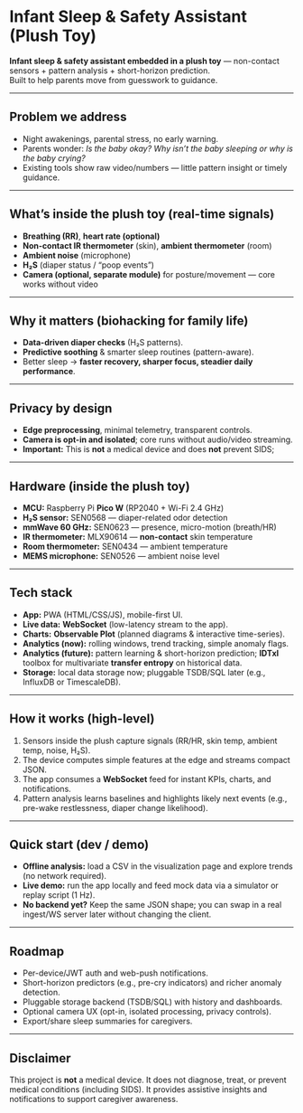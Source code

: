 # Infant Sleep & Safety Assistant (Plush Toy)

**Infant sleep & safety assistant embedded in a plush toy** — non-contact sensors + pattern analysis + short-horizon prediction.  
Built to help parents move from guesswork to guidance.

---

## Problem we address
- Night awakenings, parental stress, no early warning.
- Parents wonder: *Is the baby okay? Why isn’t the baby sleeping or why is the baby crying?*  
- Existing tools show raw video/numbers — little pattern insight or timely guidance.

---

## What’s inside the plush toy (real-time signals)
- **Breathing (RR)**, **heart rate (optional)**
- **Non-contact IR thermometer** (skin), **ambient thermometer** (room)
- **Ambient noise** (microphone)
- **H₂S** (diaper status / “poop events”)
- **Camera (optional, separate module)** for posture/movement — core works without video

---

## Why it matters (biohacking for family life)
- **Data-driven diaper checks** (H₂S patterns).  
- **Predictive soothing** & smarter sleep routines (pattern-aware).  
- Better sleep → **faster recovery, sharper focus, steadier daily performance**.

---

## Privacy by design
- **Edge preprocessing**, minimal telemetry, transparent controls.  
- **Camera is opt-in and isolated**; core runs without audio/video streaming.  
- **Important:** This is **not** a medical device and does **not** prevent SIDS;

---

## Hardware (inside the plush toy)
- **MCU:** Raspberry Pi **Pico W** (RP2040 + Wi-Fi 2.4 GHz)
- **H₂S sensor:** SEN0568 — diaper-related odor detection
- **mmWave 60 GHz:** SEN0623 — presence, micro-motion (breath/HR) 
- **IR thermometer:** MLX90614 — **non-contact** skin temperature 
- **Room thermometer:** SEN0434 — ambient temperature 
- **MEMS microphone:** SEN0526 — ambient noise level 

---

## Tech stack
- **App:** PWA (HTML/CSS/JS), mobile-first UI.
- **Live data:** **WebSocket** (low-latency stream to the app).
- **Charts:** **Observable Plot** (planned diagrams & interactive time-series).
- **Analytics (now):** rolling windows, trend tracking, simple anomaly flags.
- **Analytics (future):** pattern learning & short-horizon prediction; **IDTxl** toolbox for multivariate **transfer entropy** on historical data.
- **Storage:** local data storage now; pluggable TSDB/SQL later (e.g., InfluxDB or TimescaleDB).

---

## How it works (high-level)
1. Sensors inside the plush capture signals (RR/HR, skin temp, ambient temp, noise, H₂S).
2. The device computes simple features at the edge and streams compact JSON.
3. The app consumes a **WebSocket** feed for instant KPIs, charts, and notifications.
4. Pattern analysis learns baselines and highlights likely next events (e.g., pre-wake restlessness, diaper change likelihood).

---

## Quick start (dev / demo)
- **Offline analysis:** load a CSV in the visualization page and explore trends (no network required).
- **Live demo:** run the app locally and feed mock data via a simulator or replay script (1 Hz).
- **No backend yet?** Keep the same JSON shape; you can swap in a real ingest/WS server later without changing the client.


---

## Roadmap
- Per-device/JWT auth and web-push notifications.
- Short-horizon predictors (e.g., pre-cry indicators) and richer anomaly detection.
- Pluggable storage backend (TSDB/SQL) with history and dashboards.
- Optional camera UX (opt-in, isolated processing, privacy controls).
- Export/share sleep summaries for caregivers.


---

## Disclaimer
This project is **not** a medical device. It does not diagnose, treat, or prevent medical conditions (including SIDS). It provides assistive insights and notifications to support caregiver awareness.

